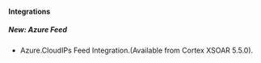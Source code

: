 
#### Integrations
##### New: Azure Feed
- Azure.CloudIPs Feed Integration.(Available from Cortex XSOAR 5.5.0).
